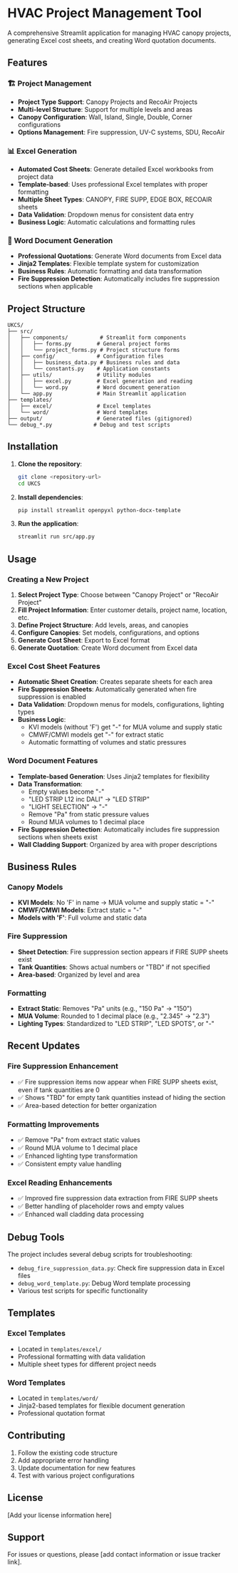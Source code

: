 # HVAC Project Management Tool

A comprehensive Streamlit application for managing HVAC canopy projects, generating Excel cost sheets, and creating Word quotation documents.

## Features

### 🏗️ Project Management

- **Project Type Support**: Canopy Projects and RecoAir Projects
- **Multi-level Structure**: Support for multiple levels and areas
- **Canopy Configuration**: Wall, Island, Single, Double, Corner configurations
- **Options Management**: Fire suppression, UV-C systems, SDU, RecoAir

### 📊 Excel Generation

- **Automated Cost Sheets**: Generate detailed Excel workbooks from project data
- **Template-based**: Uses professional Excel templates with proper formatting
- **Multiple Sheet Types**: CANOPY, FIRE SUPP, EDGE BOX, RECOAIR sheets
- **Data Validation**: Dropdown menus for consistent data entry
- **Business Logic**: Automatic calculations and formatting rules

### 📄 Word Document Generation

- **Professional Quotations**: Generate Word documents from Excel data
- **Jinja2 Templates**: Flexible template system for customization
- **Business Rules**: Automatic formatting and data transformation
- **Fire Suppression Detection**: Automatically includes fire suppression sections when applicable

## Project Structure

```
UKCS/
├── src/
│   ├── components/          # Streamlit form components
│   │   ├── forms.py        # General project forms
│   │   └── project_forms.py # Project structure forms
│   ├── config/             # Configuration files
│   │   ├── business_data.py # Business rules and data
│   │   └── constants.py    # Application constants
│   ├── utils/              # Utility modules
│   │   ├── excel.py        # Excel generation and reading
│   │   └── word.py         # Word document generation
│   └── app.py              # Main Streamlit application
├── templates/
│   ├── excel/              # Excel templates
│   └── word/               # Word templates
├── output/                 # Generated files (gitignored)
└── debug_*.py             # Debug and test scripts
```

## Installation

1. **Clone the repository**:

   ```bash
   git clone <repository-url>
   cd UKCS
   ```

2. **Install dependencies**:

   ```bash
   pip install streamlit openpyxl python-docx-template
   ```

3. **Run the application**:
   ```bash
   streamlit run src/app.py
   ```

## Usage

### Creating a New Project

1. **Select Project Type**: Choose between "Canopy Project" or "RecoAir Project"
2. **Fill Project Information**: Enter customer details, project name, location, etc.
3. **Define Project Structure**: Add levels, areas, and canopies
4. **Configure Canopies**: Set models, configurations, and options
5. **Generate Cost Sheet**: Export to Excel format
6. **Generate Quotation**: Create Word document from Excel data

### Excel Cost Sheet Features

- **Automatic Sheet Creation**: Creates separate sheets for each area
- **Fire Suppression Sheets**: Automatically generated when fire suppression is enabled
- **Data Validation**: Dropdown menus for models, configurations, lighting types
- **Business Logic**:
  - KVI models (without 'F') get "-" for MUA volume and supply static
  - CMWF/CMWI models get "-" for extract static
  - Automatic formatting of volumes and static pressures

### Word Document Features

- **Template-based Generation**: Uses Jinja2 templates for flexibility
- **Data Transformation**:
  - Empty values become "-"
  - "LED STRIP L12 inc DALI" → "LED STRIP"
  - "LIGHT SELECTION" → "-"
  - Remove "Pa" from static pressure values
  - Round MUA volumes to 1 decimal place
- **Fire Suppression Detection**: Automatically includes fire suppression sections when sheets exist
- **Wall Cladding Support**: Organized by area with proper descriptions

## Business Rules

### Canopy Models

- **KVI Models**: No 'F' in name → MUA volume and supply static = "-"
- **CMWF/CMWI Models**: Extract static = "-"
- **Models with 'F'**: Full volume and static data

### Fire Suppression

- **Sheet Detection**: Fire suppression section appears if FIRE SUPP sheets exist
- **Tank Quantities**: Shows actual numbers or "TBD" if not specified
- **Area-based**: Organized by level and area

### Formatting

- **Extract Static**: Removes "Pa" units (e.g., "150 Pa" → "150")
- **MUA Volume**: Rounded to 1 decimal place (e.g., "2.345" → "2.3")
- **Lighting Types**: Standardized to "LED STRIP", "LED SPOTS", or "-"

## Recent Updates

### Fire Suppression Enhancement

- ✅ Fire suppression items now appear when FIRE SUPP sheets exist, even if tank quantities are 0
- ✅ Shows "TBD" for empty tank quantities instead of hiding the section
- ✅ Area-based detection for better organization

### Formatting Improvements

- ✅ Remove "Pa" from extract static values
- ✅ Round MUA volume to 1 decimal place
- ✅ Enhanced lighting type transformation
- ✅ Consistent empty value handling

### Excel Reading Enhancements

- ✅ Improved fire suppression data extraction from FIRE SUPP sheets
- ✅ Better handling of placeholder rows and empty values
- ✅ Enhanced wall cladding data processing

## Debug Tools

The project includes several debug scripts for troubleshooting:

- `debug_fire_suppression_data.py`: Check fire suppression data in Excel files
- `debug_word_template.py`: Debug Word template processing
- Various test scripts for specific functionality

## Templates

### Excel Templates

- Located in `templates/excel/`
- Professional formatting with data validation
- Multiple sheet types for different project needs

### Word Templates

- Located in `templates/word/`
- Jinja2-based templates for flexible document generation
- Professional quotation format

## Contributing

1. Follow the existing code structure
2. Add appropriate error handling
3. Update documentation for new features
4. Test with various project configurations

## License

[Add your license information here]

## Support

For issues or questions, please [add contact information or issue tracker link].
